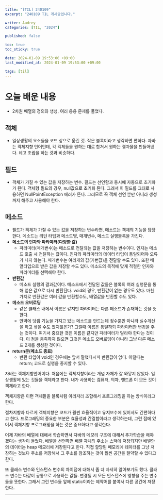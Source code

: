 ```yaml
---
title: "[TIL] 240109"
excerpt: "240109 TIL 게시글입니다."

writer: Audrey
categories: [TIL, "2024"]

published: false

toc: true
toc_sticky: true

date: 2024-01-09 19:53:00 +09:00
last_modified_at: 2024-01-09 19:53:00 +09:00

tags: [til]
---
```


# 오늘 배운 내용

- 2차원 배열의 정의와 생성, 여러 응용 문제를 풀었다.
## 객체
- 일상생활의 요소들을 코드 상으로 옮긴 것. 작은 블록이라고 생각하면 편하다. 자바는 객체지향 언어인데, 각 객체들을 원하는 대로 합쳐서 원하는 결과물을 만들어낸다. 레고 조립을 하는 것과 비슷하다. 

## 필드
- 객체가 가질 수 있는 값을 저장하는 변수. 필드는 선언함과 동시에 자동으로 초기화가 된다. 객체형 필드의 경우, null값으로 초기화 된다. 그래서 이 필드를 그대로 사용하면 NullPointException 에러가 뜬다. 그러므로 꼭 객체 선언 뿐만 아니라 생성까지 해주고 사용해야 한다.

## 메소드
- 필드가 객체가 가질 수 있는 값을 저장하는 변수라면, 메소드는 객체의 기능을 담당한다. 메소드는 리턴 타입과 메소드명, 매개변수, 메소드 실행블록을 가진다.
- **메소드의 인자와 파라미터(다양한 값)**
    - 파라미터(매개변수)는 메소드로 전달되는 값을 저장하는 변수이다. 인자는 메소드 호출 시 전달하는 값이다. 인자와 파라미터의 데이터 타입이 통일되어야 오류가 나지 않는다. 매개변수는 여러개의 값(가변값)을 전달할 수도 있다. 또한 배열타입으로 받은 값을 저장할 수도 있다. 메소드의 목적에 맞게 적절한 인자와 파라미터를 선택해야 한다.
- **반환값**
    - 메소드 실행의 결과값이다. 메소드에서 전달된 값들은 블록의 여러 실행문을 통해 얻은 값으로 다시 반환된다. void의 경우, 반환값이 없는 경우도 있다. 마찬가지로 반환값은 여러 값을 반환할수도, 배열값을 반환할 수도 있다.
- **메소드 오버로딩**
    - 같은 클래스 내에서 이름은 같지만 파라미터는 다른 메소드가 존재하는 것을 뜻한다.
    - 만약에 덧셈 기능을 가지고 있는 메소드를 만드는데 정수뿐만 아니라 실수계산을 하고 싶을 수도 있지않은가? 그럴때 이름은 통일하되 파라미터만 변경을 주는 것이다. 여기서 중요한 것은 이름은 같지만 파라미터가 달라야 한다는 것이다. 이 점을 충족하지 않으면 그것은 메소드 오버로딩이 아니라 그냥 다른 메소드 2개를 생성한 것이다.
- **return문(메소드 종료)**
    - 반환 타입이 void인 경우에는 앞서 말했다시피 반환값이 없다. 이럴때는 return; 코드로 실행을 중지할 수 있다.



자바는 객체지향언어이다. 처음에는 객체지향이라는 개념 자체가 잘 와닿지 않았다. 일상생활에 있는 것들을 객체라고 한다. 내가 사용하는 컴퓨터, 의자, 핸드폰 이 모든 것이 객체라고 한다. 

객체지향은 이런 객체들을 블록처럼 이리저리 조합해서 프로그래밍을 하는 방식이라고 한다.

절차지향과 다르게 객체지향은 코드가 훨씬 효율적이고 유지보수에 있어서도 간편하다고 한다. 프로그래밍의 중요한 부분은 효율성과 간결함이라고 생각하는데, 그런 점에 있어서 객체지향 프로그래밍을 하는 것은 중요하다고 생각한다.

어제 자바의 배열에 대해서 학습하면서 자바의 메모리 구조에 대해서 추가학습을 해야 겠다는 생각이 들었다. 배열을 선언하면 배열 자체의 주소는 스택에 저장되지만 배열안의 데이터는 heap 메모리에 저장된다고 한다. 직접 할당된 메모리에 데이터를 그냥 저장하는 것보다 주소를 저장해서 그 주소를 참조하는 것이 훨씬 공간을 절약할 수 있다고 한다. 

또 클래스 변수와 인스턴스 변수의 차이점에 대해서 좀 더 자세히 알아보기도 했다. 클래스 변수는 다같이 공통으로 사용하는 값들. 변경될 시 모든 인스턴스에 영향을 주는 변수들을 뜻한다. 그래서 그런 변수들 앞에 static이라는 예약어를 붙여서 다른 공간에 저장한다..

---

<div class="giscus"></div>
<script src="https://giscus.app/client.js"
        data-repo="Audrey-1120/Audrey-1120.github.io"
        data-repo-id="R_kgDOK_Zbjw"
        data-category="General"
        data-category-id="DIC_kwDOK_Zbj84CcHu1"
        data-mapping="pathname"
        data-strict="0"
        data-reactions-enabled="1"
        data-emit-metadata="0"
        data-input-position="bottom"
        data-theme="noborder_gray"
        data-lang="ko"
        crossorigin="anonymous"
        async>
</script>